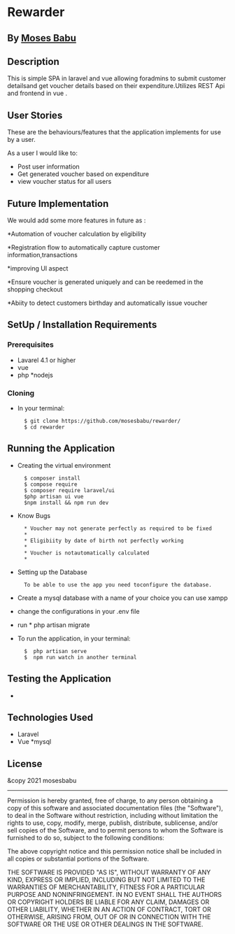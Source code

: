 # Rewarder

## By [Moses Babu](https://github.com/mosesbabu/)

## Description
This is simple SPA in laravel and vue allowing foradmins to submit customer detailsand get voucher details based on their expenditure.Utilizes REST Api and frontend in vue
.




## User Stories
These are the behaviours/features that the application implements for use by a user.

As a user I would like to:
* Post user information
* Get generated voucher based on expenditure 
* view voucher status for all users


## Future Implementation
We would add some more features in future as :

*Automation of voucher calculation by eligibility

*Registration flow to automatically capture customer information,transactions 

*improving UI aspect

*Ensure voucher is generated uniquely and can be reedemed in the shopping checkout

*Abiity to detect customers birthday and automatically issue voucher




## SetUp / Installation Requirements
### Prerequisites
* Lavarel 4.1 or higher
* vue
* php
*nodejs

### Cloning
* In your terminal:

        $ git clone https://github.com/mosesbabu/rewarder/
        $ cd rewarder

## Running the Application
* Creating the virtual environment

        $ composer install
        $ compose require
        $ composer require laravel/ui
		$php artisan ui vue
		$npm install && npm run dev

* Know Bugs

        * Voucher may not generate perfectly as required to be fixed
        * 
        * Eligibiity by date of birth not perfectly working
        * 
		* Voucher is notautomatically calculated
		* 
  

* Setting up the Database

        To be able to use the app you need toconfigure the database.
* Create a mysql database with a name of your choice you can use xampp
* change the configurations in your .env file
* run
        *  php artisan migrate

         

* To run the application, in your terminal:

        $  php artisan serve
        $  npm run watch in another terminal

## Testing the Application
* 

## Technologies Used
* Laravel
* Vue
*mysql

## License

&copy 2021 mosesbabu

------------

Permission is hereby granted, free of charge, to any person obtaining a copy of this software and associated documentation files (the "Software"), to deal in the Software without restriction, including without limitation the rights to use, copy, modify, merge, publish, distribute, sublicense, and/or sell copies of the Software, and to permit persons to whom the Software is furnished to do so, subject to the following conditions:

The above copyright notice and this permission notice shall be included in all copies or substantial portions of the Software.

THE SOFTWARE IS PROVIDED "AS IS", WITHOUT WARRANTY OF ANY KIND, EXPRESS OR IMPLIED, INCLUDING BUT NOT LIMITED TO THE WARRANTIES OF MERCHANTABILITY, FITNESS FOR A PARTICULAR PURPOSE AND NONINFRINGEMENT. IN NO EVENT SHALL THE AUTHORS OR COPYRIGHT HOLDERS BE LIABLE FOR ANY CLAIM, DAMAGES OR OTHER LIABILITY, WHETHER IN AN ACTION OF CONTRACT, TORT OR OTHERWISE, ARISING FROM, OUT OF OR IN CONNECTION WITH THE SOFTWARE OR THE USE OR OTHER DEALINGS IN THE SOFTWARE.

